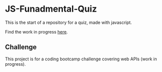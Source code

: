 # JS-Funadmental-Quiz
This is the start of a repository for a quiz, made with javascript.

Find the work in progress <a href="https://psiko23.github.io/JS-Funadmental-Quiz/">here</a>.

## Challenge

This project is for a coding bootcamp challenge covering web APIs (work in progress). 
